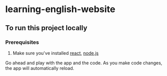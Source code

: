# learning-english-website

## To run this project locally

### Prerequisites
1. Make sure you've installed [react], [node.js]

Go ahead and play with the app and the code. As you make code changes, the app will automatically reload.

[react]: https://reactjs.org/
[node.js]: https://nodejs.org/en/download/package-manager/
